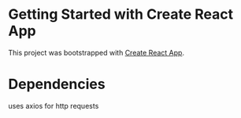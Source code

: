 # Getting Started with Create React App

This project was bootstrapped with [Create React App](https://github.com/facebook/create-react-app).

# Dependencies
uses axios for http requests
